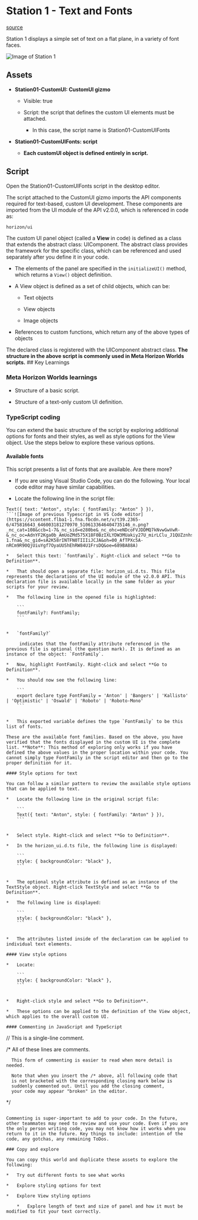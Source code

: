 # Station 1 - Text and Fonts

[source](https://developers.meta.com/horizon-worlds/learn/documentation/tutorial-worlds/custom-ui-examples-tutorial/station-1-text-and-fonts)

Station 1 displays a simple set of text on a flat plane, in a variety of font faces.

![Image of Station 1](https://scontent.flba1-1.fna.fbcdn.net/v/t39.2365-6/475866616_646003184604303_6574302672366469433_n.png?_nc_cat=103&ccb=1-7&_nc_sid=e280be&_nc_ohc=_pTKVBmZNtEQ7kNvwGTzg6R&_nc_oc=AdmCRf6YOoZZ7aiC2IzdVfFRCh5EsNPWsGryOKRHNxqn2jyozzqzKHEom4He8iutJlw&_nc_zt=14&_nc_ht=scontent.flba1-1.fna&_nc_gid=sA2K58rINTFN0TIIIiJCJA&oh=00_AfQNqR3AiAqm_kch1_aoQsF-pkkmz_7NN4ZSMBbf4RwqCA&oe=689BBC54)

## Assets

*   **Station01-CustomUI: CustomUI gizmo**
    
    *   Visible: true
    
    *   Script: the script that defines the custom UI elements must be attached.
        
        *   In this case, the script name is Station01-CustomUIFonts

*   **Station01-CustomUIFonts: script**
    
    *   **Each customUI object is defined entirely in script.**

## Script

Open the Station01-CustomUIFonts script in the desktop editor.

The script attached to the CustomUI gizmo imports the API components required for text-based, custom UI development. These components are imported from the UI module of the API v2.0.0, which is referenced in code as:

```
horizon/ui
```

The custom UI panel object (called a **View** in code) is defined as a class that extends the abstract class: UIComponent. The abstract class provides the framework for the specific class, which can be referenced and used separately after you define it in your code.

*   The elements of the panel are specified in the `initializeUI()` method, which returns a `View()` object definition.
    

*   A View object is defined as a set of child objects, which can be:
    
    *   Text objects
    
    *   View objects
    
    *   Image objects

*   References to custom functions, which return any of the above types of objects

The declared class is registered with the UIComponent abstract class. **The structure in the above script is commonly used in Meta Horizon Worlds scripts.** ## Key Learnings

### Meta Horizon Worlds learnings

*   Structure of a basic script.

*   Structure of a text-only custom UI definition.

### TypeScript coding

You can extend the basic structure of the script by exploring additional options for fonts and their styles, as well as style options for the View object. Use the steps below to explore these various options.

#### Available fonts

This script presents a list of fonts that are available. Are there more?

*   If you are using Visual Studio Code, you can do the following. Your local code editor may have similar capabilities.

*   Locate the following line in the script file:

```
Text({ text: "Anton", style: { fontFamily: "Anton" } }),
```![Image of previous Typescript in VS Code editor](https://scontent.flba1-1.fna.fbcdn.net/v/t39.2365-6/475816643_646003181270970_5106133646404735146_n.png?_nc_cat=108&ccb=1-7&_nc_sid=e280be&_nc_ohc=eNDcoFVJDDMQ7kNvwGwVwR-&_nc_oc=AdnYF2Kga0b_AmUoZMd575X18F0BzIXLYDW3MUakiy27U_mirLClu_J1QUZznhspYHY&_nc_zt=14&_nc_ht=scontent.flba1-1.fna&_nc_gid=sA2K58rINTFN0TIIIiJCJA&oh=00_AfTPXc5A-nRCm9R90QjUiuYgf7OyaUUShEhRW84U1FrsDQ&oe=689BA88A)

*   Select this text: `fontFamily`. Right-click and select **Go to Definition**.

*   That should open a separate file: horizon_ui.d.ts. This file represents the declarations of the UI module of the v2.0.0 API. This declaration file is available locally in the same folder as your scripts for your review.

*   The following line in the opened file is highlighted:
    
    ```
    fontFamily?: FontFamily;
    ```
    

*   `fontFamily?`
    
     indicates that the fontFamily attribute referenced in the previous file is optional (the question mark). It is defined as an instance of the object: `FontFamily`.

*   Now, highlight FontFamily. Right-click and select **Go to Definition**.

*   You should now see the following line:
    
    ```
    export declare type FontFamily = 'Anton' | 'Bangers' | 'Kallisto' | 'Optimistic' | 'Oswald' | 'Roboto' | 'Roboto-Mono'
    ```
    

*   This exported variable defines the type `FontFamily` to be this list of fonts.

These are the available font families. Based on the above, you have verified that the fonts displayed in the custom UI is the complete list. **Note**: This method of exploring only works if you have defined the above values in the proper location within your code. You cannot simply type FontFamily in the script editor and then go to the proper definition for it.

#### Style options for text

You can follow a similar pattern to review the available style options that can be applied to text.

*   Locate the following line in the original script file:
    
    ```
    Text({ text: "Anton", style: { fontFamily: "Anton" } }),
    ```
    

*   Select style. Right-click and select **Go to Definition**.

*   In the horizon_ui.d.ts file, the following line is displayed:
    
    ```
    style: { backgroundColor: "black" },
    ```
    

*   The optional style attribute is defined as an instance of the TextStyle object. Right-click TextStyle and select **Go to Definition**.

*   The following line is displayed:
    
    ```
    style: { backgroundColor: "black" },
    ```
    

*   The attributes listed inside of the declaration can be applied to individual text elements.

#### View style options

*   Locate:
    
    ```
    style: { backgroundColor: "black" },
    ```
    

*   Right-click style and select **Go to Definition**.

*   These options can be applied to the definition of the View object, which applies to the overall custom UI.

#### Commenting in JavaScript and TypeScript

```
// This is a single-line comment.

/*
      All of these lines are comments.

      This form of commenting is easier to read when more detail is needed.

      Note that when you insert the /* above, all following code that
      is not bracketed with the corresponding closing mark below is
      suddenly commented out. Until you add the closing comment,
      your code may appear "broken" in the editor.
*/
```

Commenting is super-important to add to your code. In the future, other teammates may need to review and use your code. Even if you are the only person writing code, you may not know how it works when you return to it in the future. Key things to include: intention of the code, any gotchas, any remaining ToDos.

### Copy and explore

You can copy this world and duplicate these assets to explore the following:

*   Try out different fonts to see what works

*   Explore styling options for text

*   Explore View styling options
    
    *   Explore length of text and size of panel and how it must be modified to fit your text correctly.

 

 

 

 

 

 

 

 

 

 

 

 

 

 

 

 

 

 

 

 

 

 

 

 

 

 

 

 

 

 

 

 

 

 

 

 

 

 

 

 

 

 

 